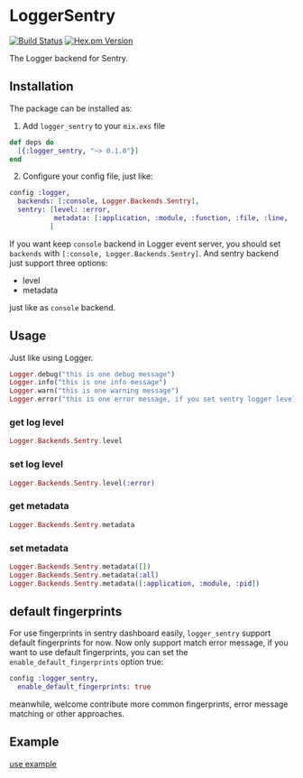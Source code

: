 # LoggerSentry

[![Build Status](https://img.shields.io/travis/Tubitv/logger_sentry.svg?style=flat-square)](https://travis-ci.org/Tubitv/logger_sentry)
[![Hex.pm Version](https://img.shields.io/hexpm/v/logger_sentry.svg?style=flat-square)](https://hex.pm/packages/logger_sentry)

The Logger backend for Sentry.

## Installation

The package can be installed as:

1. Add `logger_sentry` to your `mix.exs` file

```elixir
def deps do
  [{:logger_sentry, "~> 0.1.0"}]
end
```

2. Configure your config file, just like:

```elixir
config :logger,
  backends: [:console, Logger.Backends.Sentry],
  sentry: [level: :error,
           metadata: [:application, :module, :function, :file, :line, :pid] # :all
          ]

```

If you want keep `console` backend in Logger event server, you should set `backends` with `[:console, Logger.Backends.Sentry]`. And sentry backend just support three options:

- level
- metadata

just like as `console` backend.

## Usage

Just like using Logger.

```elixir
Logger.debug("this is one debug message")
Logger.info("this is one info message")
Logger.warn("this is one warning message")
Logger.error("this is one error message, if you set sentry logger level with `error`, the message will sent to your sentry server")
```

### get log level

```elixir
Logger.Backends.Sentry.level
```

### set log level

```elixir
Logger.Backends.Sentry.level(:error)
```

### get metadata

```elixir
Logger.Backends.Sentry.metadata
```

### set metadata

```elixir
Logger.Backends.Sentry.metadata([])
Logger.Backends.Sentry.metadata(:all)
Logger.Backends.Sentry.metadata([:application, :module, :pid])
```

## default fingerprints

For use fingerprints in sentry dashboard easily, `logger_sentry` support default fingerprints for now. Now only support match error message, if you want to use default fingerprints, you can set the `enable_default_fingerprints` option true:

```elixir
config :logger_sentry,
  enable_default_fingerprints: true
```

meanwhile, welcome contribute more common fingerprints, error message matching or other approaches.

## Example

[use example](https://github.com/Tubitv/logger_sentry/wiki/Use-example)
